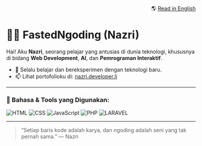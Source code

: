 <p align="right">
  🌎 <a href="README.en.md">Read in English</a>
</p>

# 👨‍💻 FastedNgoding (Nazri)

Hai! Aku **Nazri**, seorang pelajar yang antusias di dunia teknologi, khususnya di bidang **Web Development**, **AI**, dan **Pemrograman Interaktif**.

- 🌱 Selalu belajar dan bereksperimen dengan teknologi baru.
- 📫 Lihat portofolioku di: [nazri.developer.li](https://nazri.developer.li)

---

### 🚀 Bahasa & Tools yang Digunakan:

![HTML](https://img.shields.io/badge/HTML5-E34F26?style=flat&logo=html5&logoColor=white)
![CSS](https://img.shields.io/badge/CSS3-1572B6?style=flat&logo=css3&logoColor=white)
![JavaScript](https://img.shields.io/badge/JavaScript-F7DF1E?style=flat&logo=javascript&logoColor=black)
![PHP](https://img.shields.io/badge/PHP-777BB4?style=flat&logo=php&logoColor=white)
![LARAVEL](https://upload.wikimedia.org/wikipedia/commons/thumb/9/9a/Laravel.svg/75px-Laravel.svg.png?20190820171151)

---

> “Setiap baris kode adalah karya, dan ngoding adalah seni yang tak pernah sama.” — Nazri

